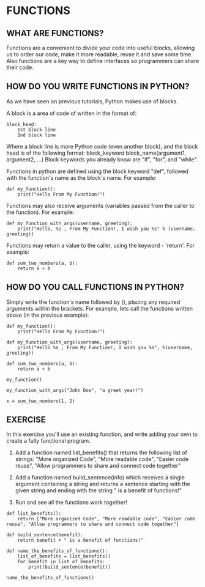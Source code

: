 # FUNCTIONS

## WHAT ARE FUNCTIONS?

Functions are a convenient to divide your code into useful blocks, allowing us to order our code, make it more readable, reuse it and save some time. Also functions are a key way to define interfaces so programmers can share their code.

## HOW DO YOU WRITE FUNCTIONS IN PYTHON?

As we have seen on previous tutorials, Python makes use of blocks.

A block is a area of code of written in the format of:

```
block_head:
    1st block line
    2nd block line
```

Where a block line is more Python code (even another block), and the block head is of the following format: block_keyword block_name(argument1, argument2, ...) Block keywords you already know are "if", "for", and "while".

Functions in python are defined using the block keyword "def", followed with the function's name as the block's name. For example:

```
def my_function():
    print("Hello From My Function!")
```

Functions may also receive arguments (variables passed from the caller to the function). For example:

```
def my_function_with_args(username, greeting):
    print("Hello, %s , From My Function!, I wish you %s" % (username, greeting))
```

Functions may return a value to the caller, using the keyword - 'return'. For example:

```
def sum_two_numbers(a, b):
    return a + b
```

## HOW DO YOU CALL FUNCTIONS IN PYTHON?

Simply write the function's name followed by (), placing any required arguments within the brackets. For example, lets call the functions written above (in the previous example):

```
def my_function():
    print("Hello From My Function!")

def my_function_with_args(username, greeting):
    print("Hello %s , From My Function!, I wish you %s", %(username, greeting))

def sum_two_numbers(a, b):
    return a + b

my_function()

my_function_with_args("John Doe", "a greet year!")

x = sum_two_numbers(1, 2)
```

## EXERCISE

In this exercise you'll use an existing function, and write adding your own to create a fully functional program.

1. Add a function named list_benefits() that returns the following list of strings: "More organized Code", "More readable code", "Easier code reuse", "Allow programmers to share and connect code together"

2. Add a function named build_sentence(info) which receives a single argument containing a string and returns a sentence starting with the given string and ending with the string " is a benefit of functions!"

3. Run and see all the functions work together!

```
def list_benefits():
    return ["More organized Code", "More readable code", "Easier code reuse", "Allow programmers to share and connect code together"]

def build_sentence(benefit):
    return benefit + " is a benefit of functions!"

def name_the_benefits_of_functions():
    list_of_benefits = list_benefits()
    for benefit in list_of_benefits:
        print(build_sentence(benefit))

name_the_benefits_of_functions()
```
